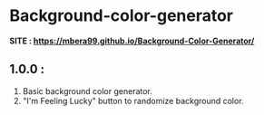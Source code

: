 # Background-color-generator
**SITE : https://mbera99.github.io/Background-Color-Generator/**
## 1.0.0 :
1. Basic background color generator.
2. "I'm Feeling Lucky" button to randomize background color.
